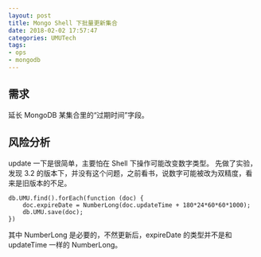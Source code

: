 ```yaml
---
layout: post
title: Mongo Shell 下批量更新集合
date: 2018-02-02 17:57:47
categories: UMUTech
tags:
- ops
- mongodb
---
```

## 需求

延长 MongoDB 某集合里的“过期时间”字段。

## 风险分析

update 一下是很简单，主要怕在 Shell 下操作可能改变数字类型。
先做了实验，发现 3.2 的版本下，并没有这个问题，之前看书，说数字可能被改为双精度，看来是旧版本的不足。

```
db.UMU.find().forEach(function (doc) {
    doc.expireDate = NumberLong(doc.updateTime + 180*24*60*60*1000);
    db.UMU.save(doc);
})
```

其中 NumberLong 是必要的，不然更新后，expireDate 的类型并不是和 updateTime 一样的 NumberLong。
